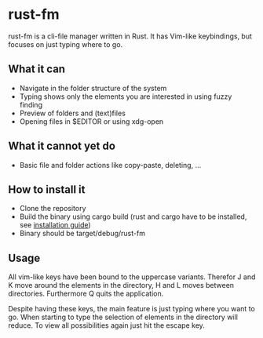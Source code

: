 # rust-fm
rust-fm is a cli-file manager written in Rust. It has Vim-like keybindings, but focuses on just typing where to go.

## What it can
* Navigate in the folder structure of the system
* Typing shows only the elements you are interested in using fuzzy finding
* Preview of folders and (text)files
* Opening files in $EDITOR or using xdg-open

## What it cannot yet do
* Basic file and folder actions like copy-paste, deleting, ...

## How to install it
* Clone the repository
* Build the binary using cargo build (rust and cargo have to be installed, see [installation guide](https://www.rust-lang.org/tools/install))
* Binary should be target/debug/rust-fm

## Usage
All vim-like keys have been bound to the uppercase variants.
Therefor J and K move around the elements in the directory,
H and L moves between directories.
Furthermore Q quits the application.

Despite having these keys, the main feature is just typing where you want to go.
When starting to type the selection of elements in the directory will reduce. 
To view all possibilities again just hit the escape key.
 
